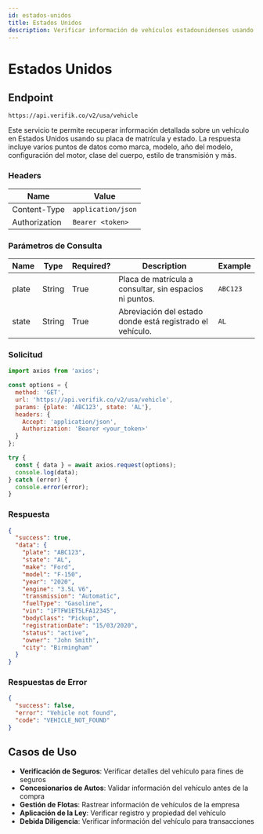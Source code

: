 ```yaml
---
id: estados-unidos
title: Estados Unidos
description: Verificar información de vehículos estadounidenses usando placa de matrícula y estado
---
```


# Estados Unidos

## Endpoint

```
https://api.verifik.co/v2/usa/vehicle
```

Este servicio te permite recuperar información detallada sobre un vehículo en Estados Unidos usando su placa de matrícula y estado. La respuesta incluye varios puntos de datos como marca, modelo, año del modelo, configuración del motor, clase del cuerpo, estilo de transmisión y más.

### Headers

| Name          | Value              |
| ------------- | ------------------ |
| Content-Type  | `application/json` |
| Authorization | `Bearer <token>`   |

### Parámetros de Consulta

| Name   | Type   | Required? | Description                                    | Example      |
| ------ | ------ | --------- | ---------------------------------------------- | ------------ |
| plate  | String | True      | Placa de matrícula a consultar, sin espacios ni puntos. | `ABC123`     |
| state  | String | True      | Abreviación del estado donde está registrado el vehículo. | `AL`         |

### Solicitud

```javascript
import axios from 'axios';

const options = {
  method: 'GET',
  url: 'https://api.verifik.co/v2/usa/vehicle',
  params: {plate: 'ABC123', state: 'AL'},
  headers: {
    Accept: 'application/json',
    Authorization: 'Bearer <your_token>'
  }
};

try {
  const { data } = await axios.request(options);
  console.log(data);
} catch (error) {
  console.error(error);
}
```

### Respuesta

```json
{
  "success": true,
  "data": {
    "plate": "ABC123",
    "state": "AL",
    "make": "Ford",
    "model": "F-150",
    "year": "2020",
    "engine": "3.5L V6",
    "transmission": "Automatic",
    "fuelType": "Gasoline",
    "vin": "1FTFW1ET5LFA12345",
    "bodyClass": "Pickup",
    "registrationDate": "15/03/2020",
    "status": "active",
    "owner": "John Smith",
    "city": "Birmingham"
  }
}
```

### Respuestas de Error

```json
{
  "success": false,
  "error": "Vehicle not found",
  "code": "VEHICLE_NOT_FOUND"
}
```

## Casos de Uso

- **Verificación de Seguros**: Verificar detalles del vehículo para fines de seguros
- **Concesionarios de Autos**: Validar información del vehículo antes de la compra
- **Gestión de Flotas**: Rastrear información de vehículos de la empresa
- **Aplicación de la Ley**: Verificar registro y propiedad del vehículo
- **Debida Diligencia**: Verificar información del vehículo para transacciones
